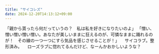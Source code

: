 ```yaml
---
title: "サイコレズ"
date: 2024-12-20T14:13:12+09:00
---
```

「親から貰ったら何だっていうの？　私は私を好きになりたいのよ」
「憎い、憎い憎い憎い憎い。あなたが美しいままに狂えるのが、可憐なままに踊れるのが！　その線の一つ一つにすら気品を感じさせることが！」
　サイコラブ。整形済み。
　ローズラブに惚れてるんだけど、なーんかおかしいような？
　
　
